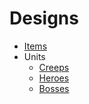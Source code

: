 # Designs

- [Items](Item/README.md)
- Units
  - [Creeps](Creep/README.md)
  - [Heroes](Item/README.md)
  - [Bosses](Item/README.md)
